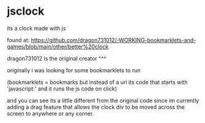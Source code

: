 # jsclock

its a clock made with js

found at: https://github.com/dragon731012/-WORKING-bookmarklets-and-games/blob/main/other/better%20clock

dragon731012 is the original creator ^^^

originally i was looking for some bookmarklets to run

(bookmarklets = bookmarks but instead of a url its code that starts with 'javascript:' and it runs the js code on click)

and you can see its a little different from the original code since im currently adding a drag feature that allows the clock div to be moved across the screen to anywhere or any corner.
